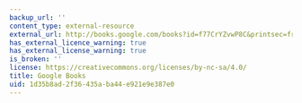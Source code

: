 ```yaml
---
backup_url: ''
content_type: external-resource
external_url: http://books.google.com/books?id=f77CrYZvwP8C&printsec=frontcover
has_external_licence_warning: true
has_external_license_warning: true
is_broken: ''
license: https://creativecommons.org/licenses/by-nc-sa/4.0/
title: Google Books
uid: 1d35b8ad-2f36-435a-ba44-e921e9e387e0
---
```

